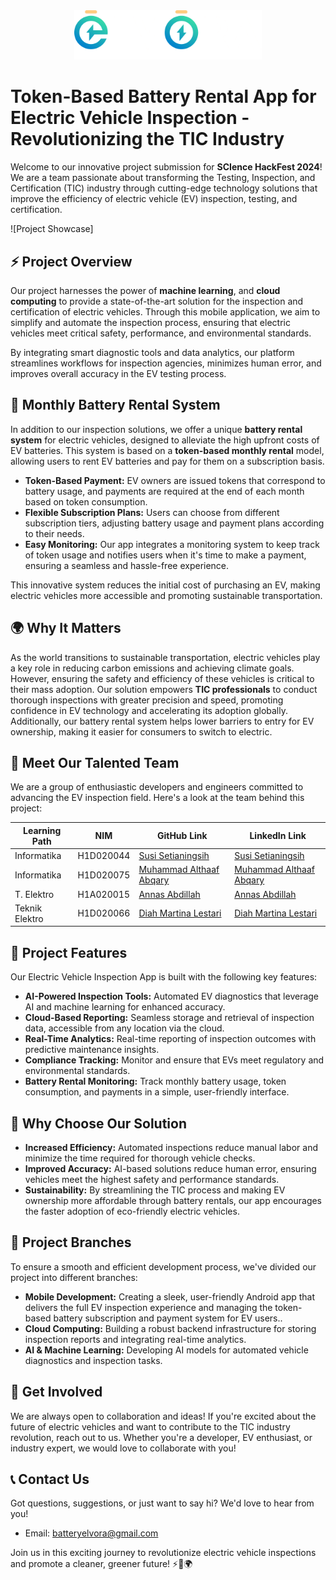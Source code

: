 <div align="center">
  <img src="motion_logo.png" alt="Project Logo" width="300">
</div>

# Token-Based Battery Rental App for Electric Vehicle Inspection - Revolutionizing the TIC Industry

Welcome to our innovative project submission for **SCIence HackFest 2024**! We are a team passionate about transforming the Testing, Inspection, and Certification (TIC) industry through cutting-edge technology solutions that improve the efficiency of electric vehicle (EV) inspection, testing, and certification.

![Project Showcase]

## ⚡ Project Overview

Our project harnesses the power of **machine learning**, and **cloud computing** to provide a state-of-the-art solution for the inspection and certification of electric vehicles. Through this mobile application, we aim to simplify and automate the inspection process, ensuring that electric vehicles meet critical safety, performance, and environmental standards. 

By integrating smart diagnostic tools and data analytics, our platform streamlines workflows for inspection agencies, minimizes human error, and improves overall accuracy in the EV testing process.

## 🔋 Monthly Battery Rental System

In addition to our inspection solutions, we offer a unique **battery rental system** for electric vehicles, designed to alleviate the high upfront costs of EV batteries. This system is based on a **token-based monthly rental** model, allowing users to rent EV batteries and pay for them on a subscription basis.

- **Token-Based Payment:** EV owners are issued tokens that correspond to battery usage, and payments are required at the end of each month based on token consumption.
- **Flexible Subscription Plans:** Users can choose from different subscription tiers, adjusting battery usage and payment plans according to their needs.
- **Easy Monitoring:** Our app integrates a monitoring system to keep track of token usage and notifies users when it's time to make a payment, ensuring a seamless and hassle-free experience.

This innovative system reduces the initial cost of purchasing an EV, making electric vehicles more accessible and promoting sustainable transportation.

## 🌍 Why It Matters

As the world transitions to sustainable transportation, electric vehicles play a key role in reducing carbon emissions and achieving climate goals. However, ensuring the safety and efficiency of these vehicles is critical to their mass adoption. Our solution empowers **TIC professionals** to conduct thorough inspections with greater precision and speed, promoting confidence in EV technology and accelerating its adoption globally. Additionally, our battery rental system helps lower barriers to entry for EV ownership, making it easier for consumers to switch to electric.

## 👥 Meet Our Talented Team

We are a group of enthusiastic developers and engineers committed to advancing the EV inspection field. Here's a look at the team behind this project:

| Learning Path                         | NIM    | GitHub Link                | LinkedIn Link                          |
|------------------------------|---------------|-----------------------|-----------------------------------|
| Informatika      | H1D020044   | [Susi Setianingsih](https://github.com) | [Susi Setianingsih](https://linkedin.com)      |
| Informatika    | H1D020075   | [Muhammad Althaaf Abqary](https://github.com/taftaabqary) | [Muhammad Althaaf Abqary](https://www.linkedin.com/in/malthaafabqary/)      |
| T. Elektro        | H1A020015   | [Annas Abdillah ](https://github.com) | [Annas Abdillah](https://www.linkedin.com)      |
| Teknik Elektro | H1D020066   | [Diah Martina Lestari ](https://github.com) | [Diah Martina Lestari](https://www.linkedin.com)      |

## 🚀 Project Features

Our Electric Vehicle Inspection App is built with the following key features:

- **AI-Powered Inspection Tools:** Automated EV diagnostics that leverage AI and machine learning for enhanced accuracy.
- **Cloud-Based Reporting:** Seamless storage and retrieval of inspection data, accessible from any location via the cloud.
- **Real-Time Analytics:** Real-time reporting of inspection outcomes with predictive maintenance insights.
- **Compliance Tracking:** Monitor and ensure that EVs meet regulatory and environmental standards.
- **Battery Rental Monitoring:** Track monthly battery usage, token consumption, and payments in a simple, user-friendly interface.

## 🌟 Why Choose Our Solution

- **Increased Efficiency:** Automated inspections reduce manual labor and minimize the time required for thorough vehicle checks.
- **Improved Accuracy:** AI-based solutions reduce human error, ensuring vehicles meet the highest safety and performance standards.
- **Sustainability:** By streamlining the TIC process and making EV ownership more affordable through battery rentals, our app encourages the faster adoption of eco-friendly electric vehicles.

## 🔧 Project Branches

To ensure a smooth and efficient development process, we've divided our project into different branches:

- **Mobile Development:** Creating a sleek, user-friendly Android app that delivers the full EV inspection experience and managing the token-based battery subscription and payment system for EV users..
- **Cloud Computing:** Building a robust backend infrastructure for storing inspection reports and integrating real-time analytics.
- **AI & Machine Learning:** Developing AI models for automated vehicle diagnostics and inspection tasks.

## 🤝 Get Involved

We are always open to collaboration and ideas! If you're excited about the future of electric vehicles and want to contribute to the TIC industry revolution, reach out to us. Whether you're a developer, EV enthusiast, or industry expert, we would love to collaborate with you!

## 📞 Contact Us

Got questions, suggestions, or just want to say hi? We'd love to hear from you!

- Email: batteryelvora@gmail.com

Join us in this exciting journey to revolutionize electric vehicle inspections and promote a cleaner, greener future! ⚡🚗🌍

